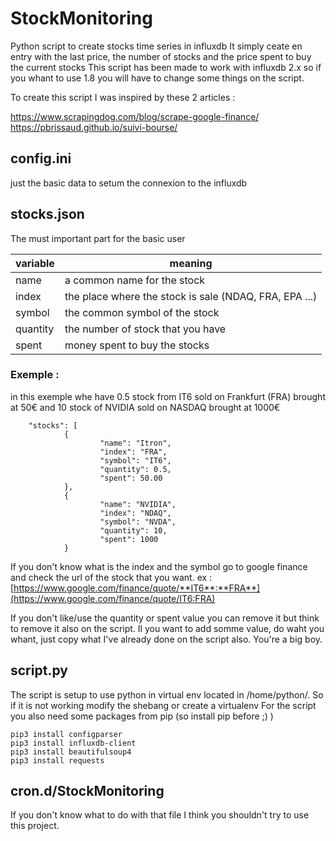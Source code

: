 # StockMonitoring
Python script to create stocks time series in influxdb
It simply ceate en entry with the last price, the number of stocks and the price spent to buy the current stocks
This script has been made to work with influxdb 2.x so if you whant to use 1.8 you will have to change some things on the script.

To create this script I was inspired by these 2 articles : 

https://www.scrapingdog.com/blog/scrape-google-finance/
https://pbrissaud.github.io/suivi-bourse/

## config.ini
just the basic data to setum the connexion to the influxdb

## stocks.json
The must important part for the basic user

| variable                      | meaning                                                |
|-------------------------------|--------------------------------------------------------|
| name                          | a common name for the stock                            |
| index                         | the place where the stock is sale (NDAQ, FRA, EPA ...) |
| symbol                        | the common symbol of the stock                         |
| quantity                      | the number of stock that you have                      |
| spent                         | money spent to buy the stocks                          |

### Exemple : 

in this exemple whe have 0.5 stock from IT6 sold on Frankfurt (FRA) brought at 50€ and 10 stock of NVIDIA sold on NASDAQ brought at 1000€

        "stocks": [
                {
                        "name": "Itron",
                        "index": "FRA",
                        "symbol": "IT6",
                        "quantity": 0.5,
                        "spent": 50.00
                },
                {
                        "name": "NVIDIA",
                        "index": "NDAQ",
                        "symbol": "NVDA",
                        "quantity": 10,
                        "spent": 1000
                }
If you don't know what is the index and the symbol go to google finance and check the url of the stock that you want. ex : [https://www.google.com/finance/quote/**IT6**:**FRA**](https://www.google.com/finance/quote/IT6:FRA)

If you don't like/use the quantity or spent value you can remove it but think to remove it also on the script. Il you want to add somme value, do waht you whant, just copy what I've already done on the script also. You're a big boy.

## script.py 
The script is setup to use python in virtual env located in /home/python/. So if it is not working modify the shebang or create a virtualenv
For the script you also need some packages from pip (so install pip before ;) )

    pip3 install configparser
    pip3 install influxdb-client
    pip3 install beautifulsoup4
    pip3 install requests

## cron.d/StockMonitoring

If you don't know what to do with that file I think you shouldn't try to use this project.
